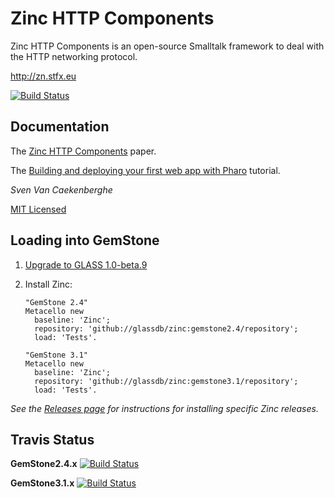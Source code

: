 # Zinc HTTP Components


Zinc HTTP Components is an open-source Smalltalk framework 
to deal with the HTTP networking protocol.


<http://zn.stfx.eu>


[![Build Status](https://travis-ci.org/svenvc/zinc.svg?branch=master)](https://travis-ci.org/svenvc/zinc)


## Documentation

The [Zinc HTTP Components](zinc-http-components-paper.md) paper.

The [Building and deploying your first web app with Pharo](build-and-deploy-1st-webapp/build-deploy-1st-webapp.md) tutorial.


*Sven Van Caekenberghe* 


[MIT Licensed](https://github.com/svenvc/zinc/blob/master/license.txt)

## Loading into GemStone

1. [Upgrade to GLASS 1.0-beta.9](http://code.google.com/p/glassdb/wiki/GemToolsUpdate#Update_GLASS)

2. Install Zinc:

    ```Smalltalk
    "GemStone 2.4"
    Metacello new
      baseline: 'Zinc';
      repository: 'github://glassdb/zinc:gemstone2.4/repository';
      load: 'Tests'.
      
    "GemStone 3.1"
    Metacello new
      baseline: 'Zinc';
      repository: 'github://glassdb/zinc:gemstone3.1/repository';
      load: 'Tests'.
    ```

*See the [Releases page](https://github.com/glassdb/zinc/releases/) for instructions for installing specific Zinc releases.*

## Travis Status

**GemStone2.4.x** [![Build Status](https://travis-ci.org/glassdb/zinc.png?branch=gemstone2.4)](https://travis-ci.org/glassdb/zinc)

**GemStone3.1.x** [![Build Status](https://travis-ci.org/glassdb/zinc.png?branch=gemstone3.1)](https://travis-ci.org/glassdb/zinc)
